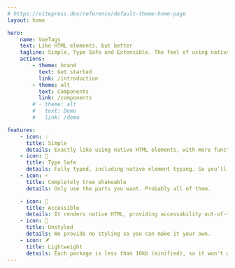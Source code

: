 ```yaml
---
# https://vitepress.dev/reference/default-theme-home-page
layout: home

hero:
    name: VueTags
    text: Like HTML elements, but better
    tagline: Simple, Type Safe and Extensible. The feel of using native HTML elements but with more functionality.
    actions:
        - theme: brand
          text: Get started
          link: /introduction
        - theme: alt
          text: Components
          link: /components
        # - theme: alt
        #   text: Demo
        #   link: /demo

features:
    - icon: 💡
      title: Simple
      details: Exactly like using native HTML elements, with more functionality added to them.
    - icon: 🔑
      title: Type Safe
      details: Fully typed, including native element typing. So you'll have all the auto-completion.
    - icon: ⚡
      title: Completely tree shakeable
      details: Only use the parts you want. Probably all of them.

    - icon: 🚪
      title: Accessible
      details: It renders native HTML, providing accessability out-of-the-box.
    - icon: 🌈
      title: Unstyled
      details: We provide no styling so you can make it your own.
    - icon: 🪶
      title: Lightweight
      details: Each package is less than 10kb (minified), so it won't weigh you down.
---
```

